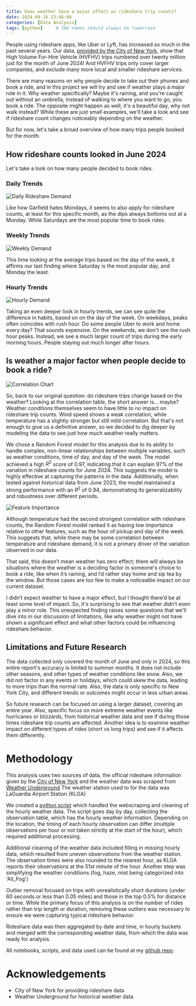 ```yaml
---
title: Does weather have a major affect on rideshare trip counts?
date: 2024-09-16 13:46:00
categories: [Data Analysis]
tags: [python]     # TAG names should always be lowercase
---
```


People using rideshare apps, like Uber or Lyft, has increased so much in the past several years. Our data, [provided by the City of New York](https://www.nyc.gov/site/tlc/about/tlc-trip-record-data.page), show that High Volume For-Hire Vehicle (HVFHV) trips numbered over twenty million just for the month of June 2024! And HVFHV trips only cover larger companies, and exclude many more local and smaller rideshare services.

There are many reasons on why people decide to take out their phones and book a ride, and in this project we will try and see if weather plays a major role in it. Why weather specifically? Maybe it's raining, and you're caught out without an umbrella, instead of walking to where you want to go, you book a ride. The opposite might happen as well, it's a beautiful day, why not walk instead? While these are just small examples, we'll take a look and see if rideshare count changes noticeably depending on the weather.

But for now, let's take a broad overview of how many trips people booked for the month.

## How rideshare counts looked in June 2024

Let's take a look on how many people decided to book rides.
### Daily Trends

![Daily Rideshare Demand](https://raw.githubusercontent.com/RHardiyanto1/weather-rideshare-project/main/images/Daily%20Rideshare%20Demand.png)

Like how Garfield hates Mondays, it seems to also apply for rideshare counts, at least for this specific month, as the dips always bottoms out at a Monday. While Saturdays are the most popular time to book rides.

### Weekly Trends

![Weekly Demand](https://raw.githubusercontent.com/RHardiyanto1/weather-rideshare-project/main/images/Avg.%20Weekly%20Demand.png)

This time looking at the average trips based on the day of the week, it affirms our last finding where Saturday is the most popular day, and Monday the least.
### Hourly Trends

![Hourly Demand](https://raw.githubusercontent.com/RHardiyanto1/weather-rideshare-project/main/images/Avg.%20Hourly%20Demand.png)

Taking an even deeper look in hourly trends, we can see quite the difference in habits, based on on the day of the week. On weekdays, peaks often coincides with rush hour. Do some people Uber to work and home every day? That sounds expensive. On the weekends, we don't see the rush hour peaks. Instead, we see a much larger count of trips during the early morning hours. People staying out much longer after hours.

## Is weather a major factor when people decide to book a ride?

![Correlation Chart](https://raw.githubusercontent.com/RHardiyanto1/weather-rideshare-project/main/images/Correlation%20Chart.png)

So, back to our original question: do rideshare trips change based on the weather? Looking at the correlation table, the short answer is... maybe? Weather conditions themselves seem to have little to no impact on rideshare trip counts. Wind speed shows a weak correlation, while temperature has a slightly stronger but still mild correlation. But that's not enough to give us a definitive answer, so we decided to dig deeper by modeling the data to see just how much weather really matters.

We chose a Random Forest model for this analysis due to its ability to handle complex, non-linear relationships between multiple variables, such as weather conditions, time of day, and day of the week. The model achieved a high $R^2$ score of 0.97, indicating that it can explain 97% of the variation in rideshare counts for June 2024. This suggests the model is highly effective at capturing the patterns in the data. Additionally, when tested against historical data from June 2023, the model maintained a strong performance with an $R^2$ of 0.94, demonstrating its generalizability and robustness over different periods.

![Feature Importance](https://github.com/user-attachments/assets/e18a9856-c912-4410-b8f5-1ea70e4547d2)

Although temperature had the second strongest correlation with rideshare counts, the Random Forest model ranked it as having low importance relative to other features, such as the hour of pickup and day of the week. This suggests that, while there may be some correlation between temperature and rideshare demand, it is not a primary driver of the variation observed in our data.

That said, this doesn’t mean weather has zero effect; there will always be situations where the weather is a deciding factor in someone's choice to book a ride, like when it’s raining, and I’d rather stay home and sip tea by the window. But those cases are too few to make a noticeable impact on our current dataset.

I didn’t expect weather to have a major effect, but I thought there’d be at least some level of impact. So, it's surprising to see that weather didn’t even play a minor role. This unexpected finding raises some questions that we'll dive into in our discussion of limitations, like why weather might not have shown a significant effect and what other factors could be influencing rideshare behavior.

## Limitations and Future Research

The data collected only covered the month of June and only in 2024, so this entire report's accuracy is limited to summer months. It does not include other seasons, and other types of weather conditions like snow. Also, we did not factor in any events or holidays, which could skew the data, leading to more trips than the normal rate. Also, the data is only specific to New York City, and different trends or outcomes might occur in less urban areas.

So future research can be focused on using a larger dataset, covering an entire year. Also, specific focus on more extreme weather events like hurricanes or blizzards, from historical weather data and see if during those times rideshare trip counts are affected. Another idea is to examine weather impact on different types of rides (short vs long trips) and see if it affects them differently.

# Methodology

This analysis uses two sources of data, the official rideshare information given by the [City of New York](https://www.nyc.gov/site/tlc/about/tlc-trip-record-data.page) and the weather data was scraped from [Weather Underground](https://www.wunderground.com/) The weather station used to for the data was LaGuardia Airport Station (KLGA)

We created a [python script](https://github.com/RHardiyanto1/weather-underground-webscraper) which handled the webscraping and cleaning of the hourly weather data. The script goes day by day, collecting the observation table, which has the hourly weather information. Depending on the location, the timing of each hourly observation can differ (multiple observations per hour or not taken strictly at the start of the hour), which required additional processing.

Additional cleaning of the weather data included filling in missing hourly data, which resulted from uneven observations from the weather station. The observation times were also rounded to the nearest hour, as KLGA reports their observations at the 51st minute of the hour. Another step was simplifying the weather conditions (fog, haze, mist being categorized into 'All_Fog')

Outlier removal focused on trips with unrealistically short durations (under 60 seconds or less than 0.05 miles) and those in the top 0.5% for distance or time. While the primary focus of this analysis is on the number of rides rather than trip length or duration, removing these outliers was necessary to ensure we were capturing typical rideshare behavior.

Rideshare data was then aggregated by date and time, in hourly buckets and merged with the corresponding weather data, from which the data was ready for analysis.

All notebooks, scripts, and data used can be found at my [github repo](https://github.com/RHardiyanto1/weather-rideshare-project).

# Acknowledgements

- City of New York for providing rideshare data
- Weather Underground for historical weather data

